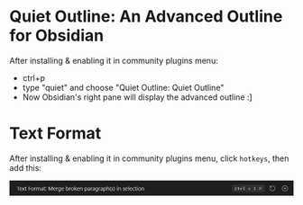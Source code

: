 
# Quiet Outline: An Advanced Outline for Obsidian

After installing & enabling it in community plugins menu:
* ctrl+p
* type "quiet" and choose "Quiet Outline: Quiet Outline"
* Now Obsidian's right pane will display the advanced outline :]



# Text Format

After installing & enabling it in community plugins menu, click `hotkeys`, then add this:

![550](../Media/Default/Pasted%20image%2020230321072509.png)

